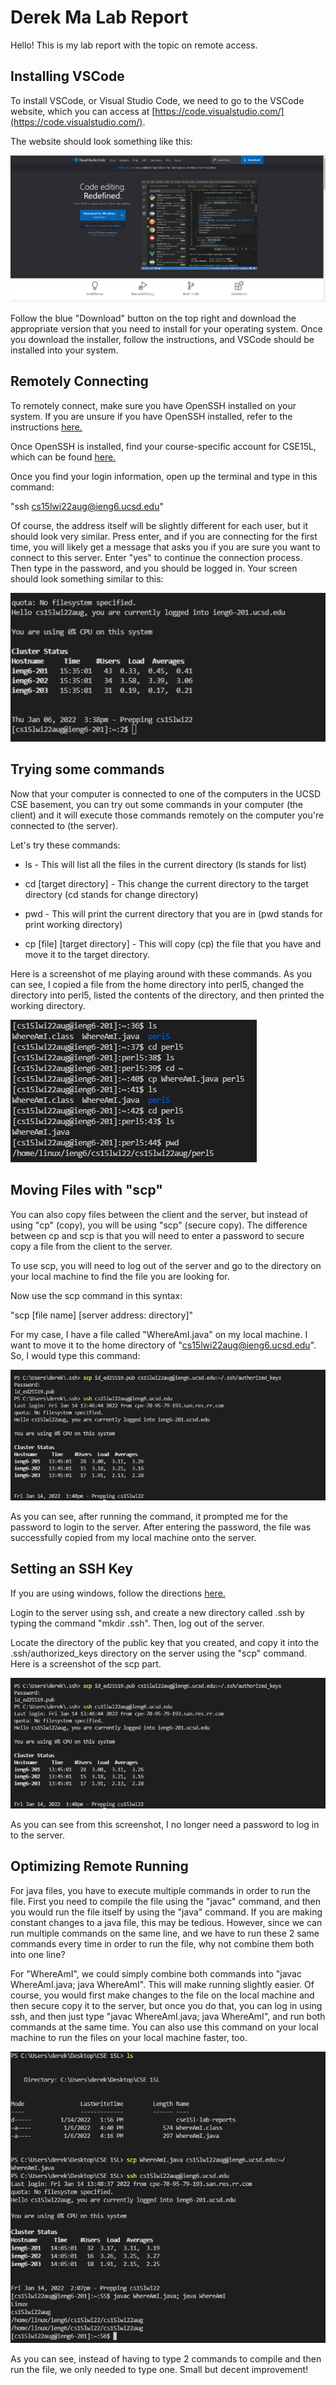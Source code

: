 # Derek Ma Lab Report

Hello! This is my lab report with the topic on remote access.

## Installing VSCode

To install VSCode, or Visual Studio Code, we need to go to the VSCode website, which you can access at [https://code.visualstudio.com/](https://code.visualstudio.com/). 

The website should look something like this:

![VSCode installation](ScreenShotOne.png)

Follow the blue "Download" button on the top right and download the appropriate version that you need to install for your operating system. Once you download the installer, follow the instructions, and VSCode should be installed into your system.

## Remotely Connecting

To remotely connect, make sure you have OpenSSH installed on your system. If you are unsure if you have OpenSSH installed, refer to the instructions [here.](https://docs.microsoft.com/en-us/windows-server/administration/openssh/openssh_install_firstuse)

Once OpenSSH is installed, find your course-specific account for CSE15L, which can be found [here.](https://sdacs.ucsd.edu/~icc/index.php)

Once you find your login information, open up the terminal and type in this command:

"ssh cs15lwi22aug@ieng6.ucsd.edu"

Of course, the address itself will be slightly different for each user, but it should look very similar. Press enter, and if you are connecting for the first time, you will likely get a message that asks you if you are sure you want to connect to this server. Enter "yes" to continue the connection process. Then type in the password, and you should be logged in. Your screen should look something similar to this:

![RemoteConnection](ScreenShotTwo.png)

## Trying some commands

Now that your computer is connected to one of the computers in the UCSD CSE basement, you can try out some commands in your computer (the client) and it will execute those commands remotely on the computer you're connected to (the server).

Let's try these commands:

* ls - This will list all the files in the current directory (ls stands for list)

* cd [target directory] - This change the current directory to the target directory (cd stands for change directory)

* pwd - This will print the current directory that you are in (pwd stands for print working directory)

* cp [file] [target directory] - This will copy (cp) the file that you have and move it to the target directory.

Here is a screenshot of me playing around with these commands. As you can see, I copied a file from the home directory into perl5, changed the directory into perl5, listed the contents of the directory, and then printed the working directory.

![commands](ScreenShot3.png)

## Moving Files with "scp"

You can also copy files between the client and the server, but instead of using "cp" (copy), you will be using "scp" (secure copy). The difference between cp and scp is that you will need to enter a password to secure copy a file from the client to the server.

To use scp, you will need to log out of the server and go to the directory on your local machine to find the file you are looking for.

Now use the scp command in this syntax:

"scp [file name] [server address: directory]"

For my case, I have a file called "WhereAmI.java" on my local machine. I want to move it to the home directory of "cs15lwi22aug@ieng6.ucsd.edu". So, I would type this command:

![secure copy](ScreenShot4.png)

As you can see, after running the command, it prompted me for the password to login to the server. After entering the password, the file was successfully copied from my local machine onto the server.

## Setting an SSH Key

If you are using windows, follow the directions [here.](https://docs.microsoft.com/en-us/windows-server/administration/openssh/openssh_keymanagement#user-key-generation)

Login to the server using ssh, and create a new directory called .ssh by typing the command "mkdir .ssh". Then, log out of the server.

Locate the directory of the public key that you created, and copy it into the .ssh/authorized_keys directory on the server using the "scp" command. Here is a screenshot of the scp part.

![sshkey](ss5.png)

As you can see from this screenshot, I no longer need a password to log in to the server.

## Optimizing Remote Running

For java files, you have to execute multiple commands in order to run the file. First you need to compile the file using the "javac" command, and then you would run the file itself by using the "java" command. If you are making constant changes to a java file, this may be tedious. However, since we can run multiple commands on the same line, and we have to run these 2 same commands every time in order to run the file, why not combine them both into one line?

For "WhereAmI", we could simply combine both commands into "javac WhereAmI.java; java WhereAmI". This will make running slightly easier. Of course, you would first make changes to the file on the local machine and then secure copy it to the server, but once you do that, you can log in using ssh, and then just type "javac WhereAmI.java; java WhereAmI", and run both commands at the same time. You can also use this command on your local machine to run the files on your local machine faster, too.

![orr](ss6.png)

As you can see, instead of having to type 2 commands to compile and then run the file, we only needed to type one. Small but decent improvement!